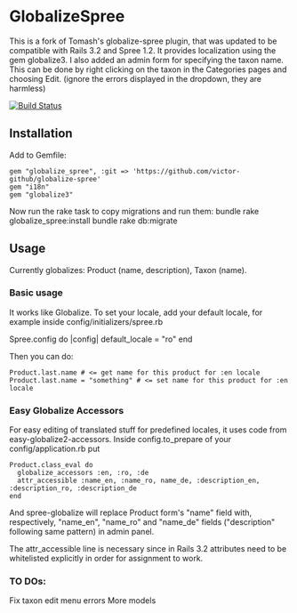 # GlobalizeSpree

This is a fork of Tomash's globalize-spree plugin, that was updated to be compatible with Rails 3.2 and Spree 1.2. 
It provides localization using the gem globalize3.
I also added an admin form for specifying the taxon name. This can be done by right clicking on the taxon in the Categories pages and choosing Edit. (ignore the errors displayed in the dropdown, they are harmless)

[![Build Status](https://secure.travis-ci.org/tomash/globalize-spree.png)](http://travis-ci.org/tomash/globalize-spree)



## Installation

Add to Gemfile:

    gem "globalize_spree", :git => 'https://github.com/victor-github/globalize-spree'
    gem "i18n"
    gem "globalize3"

Now run the rake task to copy migrations and run them:
    bundle rake globalize_spree:install
    bundle rake db:migrate


## Usage

Currently globalizes: Product (name, description), Taxon (name).

### Basic usage

It works like Globalize. To set your locale, add your default locale, for example inside config/initializers/spree.rb

Spree.config do |config|
  default_locale = "ro"
end

Then you can do:

    Product.last.name # <= get name for this product for :en locale
    Product.last.name = "something" # <= set name for this product for :en locale

### Easy Globalize Accessors

For easy editing of translated stuff for predefined locales, it uses code from easy-globalize2-accessors. Inside config.to_prepare of your config/application.rb put

    Product.class_eval do
      globalize_accessors :en, :ro, :de
      attr_accessible :name_en, :name_ro, name_de, :description_en, :description_ro, :description_de
    end

And spree-globalize will replace Product form's "name" field with, respectively, "name_en", "name_ro" and "name_de" fields ("description" following same pattern) in admin panel. 

The attr_accessible line is necessary since in Rails 3.2 attributes need to be whitelisted explicitly in order for assignment to work.

### TO DOs:
  Fix taxon edit menu errors
  More models
